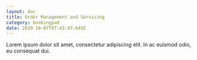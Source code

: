 ```yaml
---
layout: doc
title: Order Management and Servicing
category: bookingpad
date: 2020-10-07T07:43:47.649Z
---
```


Lorem ipsum dolor sit amet, consectetur adipiscing elit. In ac euismod odio, eu consequat dui.